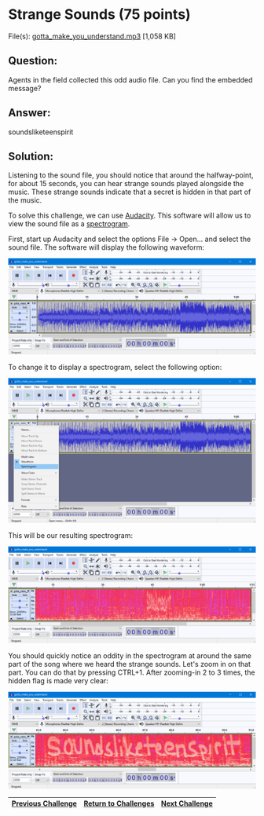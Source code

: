 # Strange Sounds (75 points)

File(s): [gotta_make_you_understand.mp3](gotta_make_you_understand.mp3) [1,058 KB]

## Question:

Agents in the field collected this odd audio file. Can you find the embedded message?

## Answer:

soundsliketeenspirit

## Solution:

Listening to the sound file, you should notice that around the halfway-point, for about 15 seconds, you can hear strange sounds played alongside the music. These strange sounds indicate that a secret is hidden in that part of the music.

To solve this challenge, we can use [Audacity](https://www.audacityteam.org/download/windows/). This software will allow us to view the sound file as a [spectrogram](https://en.wikipedia.org/wiki/Spectrogram).

First, start up Audacity and select the options File -> Open... and select the sound file. The software will display the following waveform:

![audacity.png](audacity.png)

To change it to display a spectrogram, select the following option:

![menu.png](menu.png)

This will be our resulting spectrogram:

![spectrogram.png](spectrogram.png)

You should quickly notice an oddity in the spectrogram at around the same part of the song where we heard the strange sounds. Let's zoom in on that part. You can do that by pressing CTRL+1. After zooming-in 2 to 3 times, the hidden flag is made very clear:

![flag.png](flag.png)

| [Previous Challenge](/Challenges/Collect-And-Operate/6/README.md#question) | [Return to Challenges](/Challenges/../../../#modules) | [Next Challenge](/Challenges/Investigate/1/README.md#question) |
| :------- | :-----: | ------: |